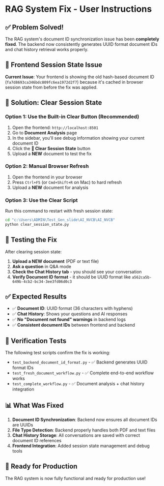 # RAG System Fix - User Instructions

## ✅ Problem Solved!

The RAG system's document ID synchronization issue has been **completely fixed**. The backend now consistently generates UUID format document IDs and chat history retrieval works properly.

## 🧹 Frontend Session State Issue

**Current Issue**: Your frontend is showing the old hash-based document ID (`fa7d8693ca346bdc809fc6ea1972d2f7`) because it's cached in browser session state from before the fix was applied.

## 🔧 Solution: Clear Session State

### Option 1: Use the Built-in Clear Button (Recommended)
1. Open the frontend: `http://localhost:8501`
2. Go to **Document Analysis** page
3. In the sidebar, you'll see debug information showing your current document ID
4. Click the **🧹 Clear Session State** button
5. Upload a **NEW** document to test the fix

### Option 2: Manual Browser Refresh
1. Open the frontend in your browser
2. Press `Ctrl+F5` (or `Cmd+Shift+R` on Mac) to hard refresh
3. Upload a **NEW** document for analysis

### Option 3: Use the Clear Script
Run this command to restart with fresh session state:
```bash
cd "c:\Users\ADMIN\Test_Gen_slide\AI_NVCB\AI_NVCB"
python clear_session_state.py
```

## 🎯 Testing the Fix

After clearing session state:

1. **Upload a NEW document** (PDF or text file)
2. **Ask a question** in Q&A mode
3. **Check the Chat History tab** - you should see your conversation
4. **Verify Document ID format** - it should be UUID format like `a562ca5b-649b-4cb2-bc34-3ee3fd06d0c3`

## ✅ Expected Results

- ✅ **Document ID**: UUID format (36 characters with hyphens)
- ✅ **Chat History**: Shows your questions and AI responses
- ✅ **No "Document not found" warnings** in backend logs
- ✅ **Consistent document IDs** between frontend and backend

## 🧪 Verification Tests

The following test scripts confirm the fix is working:

- `test_backend_document_id_format.py` - ✅ Backend generates UUID format IDs
- `test_fresh_document_workflow.py` - ✅ Complete end-to-end workflow works
- `test_complete_workflow.py` - ✅ Document analysis + chat history integration

## 📊 What Was Fixed

1. **Document ID Synchronization**: Backend now ensures all document IDs are UUIDs
2. **File Type Detection**: Backend properly handles both PDF and text files
3. **Chat History Storage**: All conversations are saved with correct document ID references
4. **Frontend Integration**: Added session state management and debug tools

## 🎉 Ready for Production

The RAG system is now fully functional and ready for production use!
